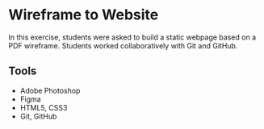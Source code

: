 # Wireframe to Website 
 
In this exercise, students were asked to build a static webpage based on a PDF wireframe. Students worked collaboratively with Git and GitHub. 

## Tools

* Adobe Photoshop
* Figma
* HTML5, CSS3
* Git, GitHub
